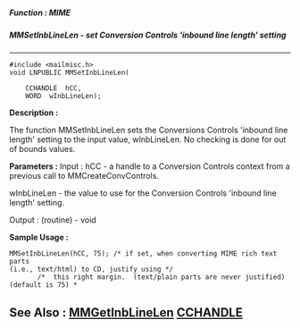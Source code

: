 ##### Function : MIME
##### MMSetInbLineLen - set Conversion Controls 'inbound line length' setting
---
```
#include <mailmisc.h>
void LNPUBLIC MMSetInbLineLen(

	CCHANDLE  hCC,
	WORD  wInbLineLen);
```
**Description :**

The function  MMSetInbLineLen sets the Conversions Controls 'inbound line 
length' setting to the input value, wInbLineLen.  No checking is done for out 
of bounds values.

**Parameters :**
Input :
hCC  -  a handle to a Conversion Controls context from a previous call to MMCreateConvControls.

wInbLineLen  -  the value to use for the Conversion Controls 'inbound line length' setting.

Output :
(routine)  -  void



**Sample Usage :**
```
MMSetInbLineLen(hCC, 75); /* if set, when converting MIME rich text parts 
(i.e., text/html) to CD, justify using */
	   /*  this right margin.  (text/plain parts are never justified) 
(default is 75) *

```
**See Also :**
[MMGetInbLineLen](/reference/Func/MMGetInbLineLen)
[CCHANDLE](/reference/Data/CCHANDLE)
---
